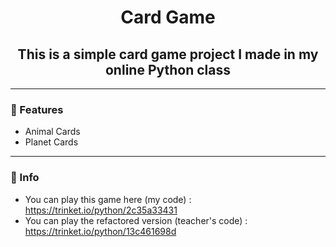 <h1 align="center">Card Game</h1>
<h2 align="center">This is a simple card game project I made in my online Python class</h2>

---

### 📄 Features
- Animal Cards
- Planet Cards

---

### 📖 Info
- You can play this game here (my code) : https://trinket.io/python/2c35a33431
- You can play the refactored version (teacher's code) : https://trinket.io/python/13c461698d
